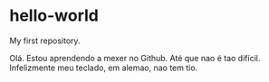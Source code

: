 # hello-world
My first repository.

Olá. Estou aprendendo a mexer no Github. Até que nao é tao difícil.
Infelizmente meu teclado, em alemao, nao tem tio.
